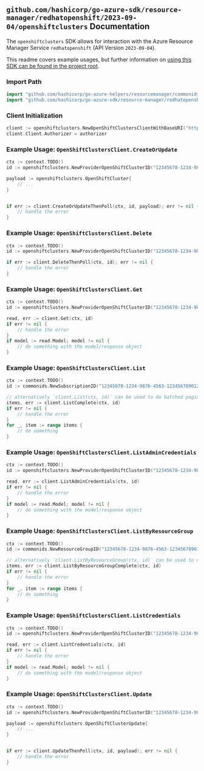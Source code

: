 
## `github.com/hashicorp/go-azure-sdk/resource-manager/redhatopenshift/2023-09-04/openshiftclusters` Documentation

The `openshiftclusters` SDK allows for interaction with the Azure Resource Manager Service `redhatopenshift` (API Version `2023-09-04`).

This readme covers example usages, but further information on [using this SDK can be found in the project root](https://github.com/hashicorp/go-azure-sdk/tree/main/docs).

### Import Path

```go
import "github.com/hashicorp/go-azure-helpers/resourcemanager/commonids"
import "github.com/hashicorp/go-azure-sdk/resource-manager/redhatopenshift/2023-09-04/openshiftclusters"
```


### Client Initialization

```go
client := openshiftclusters.NewOpenShiftClustersClientWithBaseURI("https://management.azure.com")
client.Client.Authorizer = authorizer
```


### Example Usage: `OpenShiftClustersClient.CreateOrUpdate`

```go
ctx := context.TODO()
id := openshiftclusters.NewProviderOpenShiftClusterID("12345678-1234-9876-4563-123456789012", "example-resource-group", "openShiftClusterValue")

payload := openshiftclusters.OpenShiftCluster{
	// ...
}


if err := client.CreateOrUpdateThenPoll(ctx, id, payload); err != nil {
	// handle the error
}
```


### Example Usage: `OpenShiftClustersClient.Delete`

```go
ctx := context.TODO()
id := openshiftclusters.NewProviderOpenShiftClusterID("12345678-1234-9876-4563-123456789012", "example-resource-group", "openShiftClusterValue")

if err := client.DeleteThenPoll(ctx, id); err != nil {
	// handle the error
}
```


### Example Usage: `OpenShiftClustersClient.Get`

```go
ctx := context.TODO()
id := openshiftclusters.NewProviderOpenShiftClusterID("12345678-1234-9876-4563-123456789012", "example-resource-group", "openShiftClusterValue")

read, err := client.Get(ctx, id)
if err != nil {
	// handle the error
}
if model := read.Model; model != nil {
	// do something with the model/response object
}
```


### Example Usage: `OpenShiftClustersClient.List`

```go
ctx := context.TODO()
id := commonids.NewSubscriptionID("12345678-1234-9876-4563-123456789012")

// alternatively `client.List(ctx, id)` can be used to do batched pagination
items, err := client.ListComplete(ctx, id)
if err != nil {
	// handle the error
}
for _, item := range items {
	// do something
}
```


### Example Usage: `OpenShiftClustersClient.ListAdminCredentials`

```go
ctx := context.TODO()
id := openshiftclusters.NewProviderOpenShiftClusterID("12345678-1234-9876-4563-123456789012", "example-resource-group", "openShiftClusterValue")

read, err := client.ListAdminCredentials(ctx, id)
if err != nil {
	// handle the error
}
if model := read.Model; model != nil {
	// do something with the model/response object
}
```


### Example Usage: `OpenShiftClustersClient.ListByResourceGroup`

```go
ctx := context.TODO()
id := commonids.NewResourceGroupID("12345678-1234-9876-4563-123456789012", "example-resource-group")

// alternatively `client.ListByResourceGroup(ctx, id)` can be used to do batched pagination
items, err := client.ListByResourceGroupComplete(ctx, id)
if err != nil {
	// handle the error
}
for _, item := range items {
	// do something
}
```


### Example Usage: `OpenShiftClustersClient.ListCredentials`

```go
ctx := context.TODO()
id := openshiftclusters.NewProviderOpenShiftClusterID("12345678-1234-9876-4563-123456789012", "example-resource-group", "openShiftClusterValue")

read, err := client.ListCredentials(ctx, id)
if err != nil {
	// handle the error
}
if model := read.Model; model != nil {
	// do something with the model/response object
}
```


### Example Usage: `OpenShiftClustersClient.Update`

```go
ctx := context.TODO()
id := openshiftclusters.NewProviderOpenShiftClusterID("12345678-1234-9876-4563-123456789012", "example-resource-group", "openShiftClusterValue")

payload := openshiftclusters.OpenShiftClusterUpdate{
	// ...
}


if err := client.UpdateThenPoll(ctx, id, payload); err != nil {
	// handle the error
}
```
